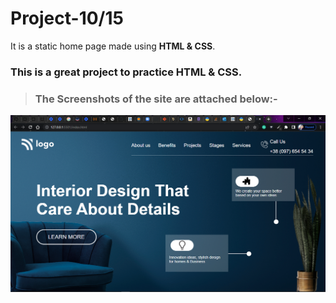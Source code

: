 # Project-10/15 
It is a static home page made using **HTML & CSS**.

### This is a great project to practice HTML & CSS.

> ### The Screenshots of the site are attached below:-

![Project-9 ScreenShot:](SS10.png "Interior design Landing page")
